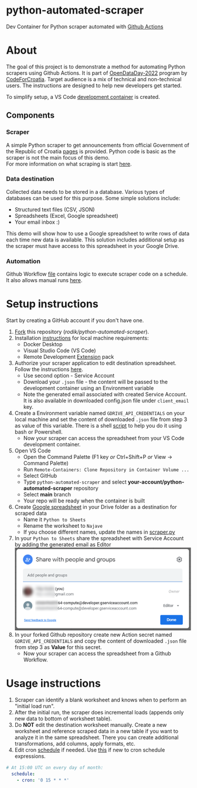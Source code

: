 # python-automated-scraper
Dev Container for Python scraper automated with [Github Actions](https://docs.github.com/en/actions)

# About

The goal of this project is to demonstrate a method for automating Python scrapers using Github Actions. It is part of [OpenDataDay-2022](http://odd.codeforcroatia.org/) program by [CodeForCroatia](https://codeforcroatia.org/). Target audience is a mix of technical and non-technical users. The instructions are designed to help new developers get started.

To simplify setup, a VS Code [development container](https://code.visualstudio.com/docs/remote/containers) is created.
## Components

### Scraper

A simple Python scraper to get announcements from official Government of the Republic of Croatia [pages](https://vlada.gov.hr/) is provided. Python code is basic as the scraper is not the main focus of this demo. </br>
For more information on what scraping is start [here](https://en.wikipedia.org/wiki/Web_scraping).

### Data destination



Collected data needs to be stored in a database. Various types of databases can be used for this purpose. Some simple solutions include:
- Structured text files (CSV, JSON)
- Spreadsheets (Excel, Google spreadsheet)
- Your email inbox :)

This demo will show how to use a Google spreadsheet to write rows of data each time new data is available. This solution includes additional setup as the scraper must have access to this spreadsheet in your Google Drive.

### Automation
Github Workflow [file](/.github/workflows/run_scraper.yml) contains logic to execute scraper code on a schedule. It also allows manual runs [here](https://github.com/rodik/python-automated-scraper/actions/workflows/run_scraper.yml).



# Setup instructions

Start by creating a GitHub account if you don't have one.

1. [Fork](https://docs.github.com/en/get-started/quickstart/fork-a-repo) this repository (_rodik/python-automated-scraper_).
1. Installation [instructions](https://code.visualstudio.com/docs/remote/containers#_installation) for local machine requirements:
    - Docker Desktop
    - Visual Studio Code (VS Code)
    - Remote Development [Extension](https://code.visualstudio.com/docs/editor/extension-marketplace#_browse-for-extensions) pack
1. Authorize your scraper application to edit destination spreadsheet. Follow the instructions [here](https://pygsheets.readthedocs.io/en/latest/authorization.html).
    - Use second option - Service Account
    - Download your `.json` file - the content will be passed to the development container using an Environment variable
    - Note the generated email associated with created Service Account. It is also available in downloaded config.json file under `client_email` key.
1. Create a Environment variable named `GDRIVE_API_CREDENTIALS` on your local machine and set the content of downloaded `.json` file from step 3 as value of this variable. There is a shell [script](.devcontainer/set_github_repo_secrets.sh) to help you do it using bash or Powershell.
    - Now your scraper can access the spreadsheet from your VS Code development container.
1. Open VS Code
    - Open the Command Palette (F1 key *or* Ctrl+Shift+P *or* View -> Command Palette)
    - Run `Remote-Containers: Clone Repository in Container Volume ...`
    - Select GitHub
    - Type `python-automated-scraper` and select **your-account/python-automated-scraper** repository
    - Select **main** branch
    - Your repo will be ready when the container is built
1. Create [Google spreadsheet](https://docs.google.com/spreadsheets/u/0/?tgif=d) in your Drive folder as a destination for scraped data
    - Name it `Python to Sheets`
    - Rename the worksheet to `Najave`
    - If you choose different names, update the names in [scraper.py](python/scraper.py)
1. In your `Python to Sheets` share the spreadsheet with Service Account by adding the generated email as Editor
![share screenshot](img/share-spreadsheet-with-service-acc.png?raw=true)
1. In your forked Github repository create new Action secret named `GDRIVE_API_CREDENTIALS` and copy the content of downloaded `.json` file from step 3 as **Value** for this secret. 
    - Now your scraper can access the spreadsheet from a Github Workflow.

# Usage instructions

1. Scraper can identify a blank worksheet and knows when to perform an "initial load run".
1. After the initial run, the scraper does incremental loads (appends only new data to bottom of worksheet table).
1. Do **NOT** edit the destination worksheet manually. Create a new worksheet and reference scraped data in a new table if you want to analyze it in the same spreadsheet. There you can create additional transformations, add columns, apply formats, etc.
1. Edit cron [schedule](.github/workflows/run_scraper.yml) if needed. Use [this](https://crontab.guru/#0_15_*_*_*) if new to cron schedule expressions.
``` yaml
# At 15:00 UTC on every day of month:
  schedule:
    - cron: '0 15 * * *'
```